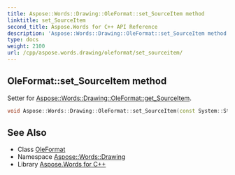 ```yaml
---
title: Aspose::Words::Drawing::OleFormat::set_SourceItem method
linktitle: set_SourceItem
second_title: Aspose.Words for C++ API Reference
description: 'Aspose::Words::Drawing::OleFormat::set_SourceItem method. Setter for Aspose::Words::Drawing::OleFormat::get_SourceItem in C++.'
type: docs
weight: 2100
url: /cpp/aspose.words.drawing/oleformat/set_sourceitem/
---
```

## OleFormat::set_SourceItem method


Setter for [Aspose::Words::Drawing::OleFormat::get_SourceItem](../get_sourceitem/).

```cpp
void Aspose::Words::Drawing::OleFormat::set_SourceItem(const System::String &value)
```

## See Also

* Class [OleFormat](../)
* Namespace [Aspose::Words::Drawing](../../)
* Library [Aspose.Words for C++](../../../)

